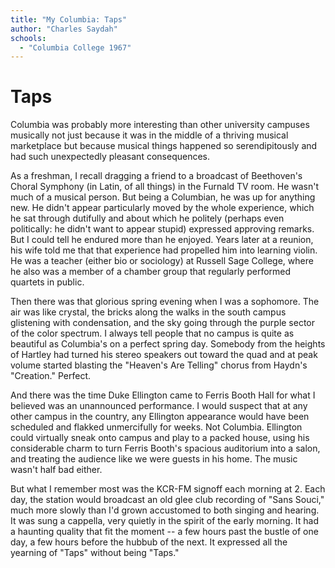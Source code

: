 ```yaml
---
title: "My Columbia: Taps"
author: "Charles Saydah"
schools:
  - "Columbia College 1967"
---
```


# Taps

Columbia was probably more interesting than other university campuses musically not just because it was in the middle of a thriving musical marketplace but because musical things happened so serendipitously and had such unexpectedly pleasant consequences.

As a freshman, I recall dragging a friend to a broadcast of Beethoven's Choral Symphony (in Latin, of all things) in the Furnald TV room. He wasn't much of a musical person. But being a Columbian, he was up for anything new. He didn't appear particularly moved by the whole experience, which he sat through dutifully and about which he politely (perhaps even politically: he didn't want to appear stupid) expressed approving remarks. But I could tell he endured more than he enjoyed. Years later at a reunion, his wife told me that that experience had propelled him into learning violin. He was a teacher (either bio or sociology) at Russell Sage College, where he also was a member of a chamber group that regularly performed quartets in public.

Then there was that glorious spring evening when I was a sophomore. The air was like crystal, the bricks along the walks in the south campus glistening with condensation, and the sky going through the purple sector of the color spectrum. I always tell people that no campus is quite as beautiful as Columbia's on a perfect spring day. Somebody from the heights of Hartley had turned his stereo speakers out toward the quad and at peak volume started blasting the "Heaven's Are Telling" chorus from Haydn's "Creation." Perfect.

And there was the time Duke Ellington came to Ferris Booth Hall for what I believed was an unannounced performance. I would suspect that at any other campus in the country, any Ellington appearance would have been scheduled and flakked unmercifully for weeks. Not Columbia. Ellington could virtually sneak onto campus and play to a packed house, using his considerable charm to turn Ferris Booth's spacious auditorium into a salon, and treating the audience like we were guests in his home. The music wasn't half bad either.

But what I remember most was the KCR-FM signoff each morning at 2. Each day, the station would broadcast an old glee club recording of "Sans Souci," much more slowly than I'd grown accustomed to both singing and hearing. It was sung a cappella, very quietly in the spirit of the early morning. It had a haunting quality that fit the moment -- a few hours past the bustle of one day, a few hours before the hubbub of the next. It expressed all the yearning of "Taps" without being "Taps."
